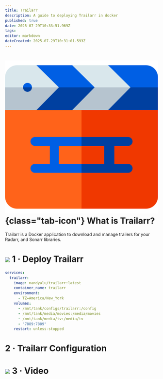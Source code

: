 ```yaml
---
title: Trailarr
description: A guide to deploying Trailarr in docker
published: true
date: 2025-07-29T10:33:51.969Z
tags: 
editor: markdown
dateCreated: 2025-07-29T10:31:01.593Z
---
```


# ![](/trailarr.png){class="tab-icon"} What is Trailarr?
Trailarr is a Docker application to download and manage trailers for your Radarr, and Sonarr libraries.

# <img src="/docker.png" class="tab-icon"> 1 · Deploy Trailarr

```yaml
services:
  trailarr:
    image: nandyalu/trailarr:latest
    container_name: trailarr
    environment:
      - TZ=America/New_York
    volumes:
      - /mnt/tank/configs/trailarr:/config
      - /mnt/tank/media/movies:/media/movies
      - /mnt/tank/media/tv:/media/tv
      - "7889:7889"
    restart: unless-stopped
```

# 2 · Trailarr Configuration




# <img src="/patreon-light.png" class="tab-icon"> 3 · Video